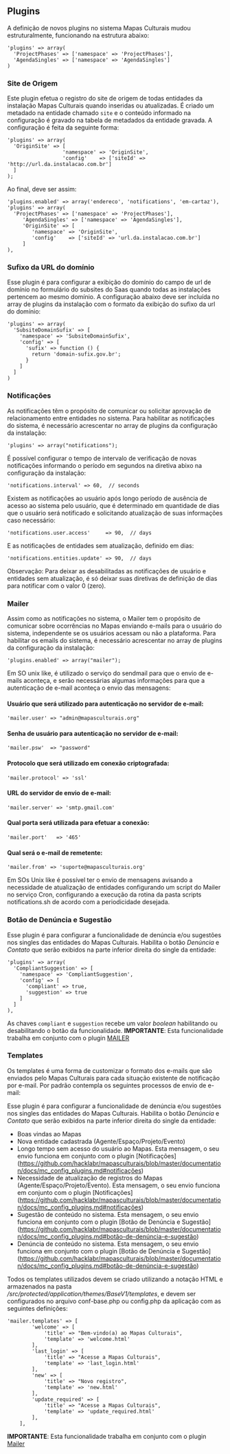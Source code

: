 ## Plugins

A definição de novos plugins no sistema Mapas Culturais mudou estruturalmente, funcionando na estrutura abaixo:

```
'plugins' => array(
  'ProjectPhases' => ['namespace' => 'ProjectPhases'],
  'AgendaSingles' => ['namespace' => 'AgendaSingles']
)
```
### Site de Origem
Este plugin efetua o registro do site de origem de todas entidades da instalação Mapas Culturais quando inseridas ou atualizadas. É criado um metadado na entidade chamado ```site``` e o conteúdo informado na configuração é gravado na tabela de metadados da entidade gravada. A configuração é feita da seguinte forma:

```
'plugins' => array(
  'OriginSite' => [
                  'namespace' => 'OriginSite',
                  'config'    => ['siteId' => 'http://url.da.instalacao.com.br']
  ]
);
```

Ao final, deve ser assim:

```
'plugins.enabled' => array('endereco', 'notifications', 'em-cartaz'),
'plugins' => array(
  'ProjectPhases' => ['namespace' => 'ProjectPhases'],
     'AgendaSingles' => ['namespace' => 'AgendaSingles'],
     'OriginSite' => [
        'namespace' => 'OriginSite',
        'config'    => ['siteId' => 'url.da.instalacao.com.br']
     ]
),
```
### Sufixo da URL do domínio
Esse plugin é para configurar a exibição do domínio do campo de url de domínio no formulário do subsites do Saas quando todas as instalações pertencem ao mesmo domínio. A configuração abaixo deve ser incluída no array de plugins da instalação com o formato da exibição do sufixo da url do domínio:

```
'plugins' => array(
  'SubsiteDomainSufix' => [
    'namespace' => 'SubsiteDomainSufix',
    'config' => [
      'sufix' => function () {
        return 'domain-sufix.gov.br';
      }
    ]
  ]
)
```

### Notificações
As notificações têm o propósito de comunicar ou solicitar aprovação de relacionamento entre entidades no sistema.
Para habilitar as notificações do sistema, é necessário acrescentar no array de plugins da configuração da instalação:

```
'plugins' => array("notifications");
```

É possível configurar o tempo de intervalo de verificação de novas notificações informando o período em segundos na diretiva abixo na configuração da instalação:

```
'notifications.interval' => 60,  // seconds
```

Existem as notificações ao usuário após longo período de ausência de acesso ao sistema pelo usuário, que é determinado em quantidade de dias que o usuário será notificado e solicitando atualização de suas informações caso necessário:
```
'notifications.user.access'     => 90,  // days
```
E as notificações de entidades sem atualização, definido em dias:
```
'notifications.entities.update' => 90,  // days
```
Observação: Para deixar as desabilitadas as notificações de usuário e entidades sem atualização, é só deixar suas diretivas de definição de dias para notificar com o valor 0 (zero).


### Mailer
Assim como as notificações no sistema, o Mailer tem o propósito de comunicar sobre ocorrências no Mapas enviando e-mails para o usuário do sistema, independente se os usuários acessam ou não a plataforma.
Para habilitar os emails do sistema, é necessário acrescentar no array de plugins da configuração da instalação:

```
'plugins.enabled' => array("mailer");
```

Em SO unix like, é utilizado o serviço do sendmail para que o envio de e-mails aconteça, e serão necessárias algumas informações para que a autenticação de e-mail aconteça o envio das mensagens:

#### Usuário que será utilizado para autenticação no servidor de e-mail:
```
'mailer.user' => "admin@mapasculturais.org"
```
#### Senha de usuário para autenticação no servidor de e-mail:
```
'mailer.psw'  => "password"
```
#### Protocolo que será utilizado em conexão criptografada:
```
'mailer.protocol' => 'ssl'
```
#### URL do servidor de envio de e-mail:
```
'mailer.server' => 'smtp.gmail.com'
```
#### Qual porta será utilizada para efetuar a conexão:
```
'mailer.port'   => '465'
```
#### Qual será o e-mail de remetente:
```
'mailer.from' => 'suporte@mapasculturais.org'
```
Em SOs Unix like é possível ter o envio de mensagens avisando a necessidade de atualização de entidades configurando um script do Mailer no serviço Cron, configurando a execução da rotina da pasta scripts notifications.sh de acordo com a periodicidade desejada.

### Botão de Denúncia e Sugestão
Esse plugin é para configurar a funcionalidade de denúncia e/ou sugestões nos singles das entidades do Mapas Culturais. Habilita o botão *Denúncia* e *Contato* que serão exibidos na parte inferior direita do single da entidade:

```
'plugins' => array(
  'CompliantSuggestion' => [
    'namespace' => 'CompliantSuggestion',
    'config' => [
      'compliant' => true,
      'suggestion' => true
    ]
  ]
),
```
As chaves `compliant` e `suggestion` recebe um valor *boolean* habilitando ou desabilitando o botão da funcionalidade.
**IMPORTANTE**: Esta funcionalidade trabalha em conjunto com o plugin [MAILER](https://github.com/hacklabr/mapasculturais/blob/master/documentation/docs/mc_config_plugins.md#mailer)

### Templates
Os templates é uma forma de customizar o formato dos e-mails que são enviados pelo Mapas Culturais para cada situação existente de notificação por e-mail. Por padrão contempla os seguintes processos de envio de e-mail:

Esse plugin é para configurar a funcionalidade de denúncia e/ou sugestões nos singles das entidades do Mapas Culturais. Habilita o botão *Denúncia* e *Contato* que serão exibidos na parte inferior direita do single da entidade:
* Boas vindas ao Mapas
* Nova entidade cadastrada (Agente/Espaço/Projeto/Evento)
* Longo tempo sem acesso do usuário ao Mapas. Esta mensagem, o seu envio funciona em conjunto com o plugin [Notificações] (https://github.com/hacklabr/mapasculturais/blob/master/documentation/docs/mc_config_plugins.md#notificações)
* Necessidade de atualização de registros do Mapas (Agente/Espaço/Projeto/Evento). Esta mensagem, o seu envio funciona em conjunto com o plugin [Notificações] (https://github.com/hacklabr/mapasculturais/blob/master/documentation/docs/mc_config_plugins.md#notificações)
* Sugestão de conteúdo no sistema. Esta mensagem, o seu envio funciona em conjunto com o plugin [Botão de Denúncia e Sugestão] (https://github.com/hacklabr/mapasculturais/blob/master/documentation/docs/mc_config_plugins.md#botão-de-denúncia-e-sugestão)
* Denúncia de conteúdo no sistema. Esta mensagem, o seu envio funciona em conjunto com o plugin [Botão de Denúncia e Sugestão] (https://github.com/hacklabr/mapasculturais/blob/master/documentation/docs/mc_config_plugins.md#botão-de-denúncia-e-sugestão)

Todos os templates utilizados devem se criado utilizando a notação HTML e armazenados na pasta */src/protected/application/themes/BaseV1/templates*, e devem ser configurados no arquivo conf-base.php ou config.php da aplicação com as seguintes definições:
```
'mailer.templates' => [
        'welcome' => [
            'title' => "Bem-vindo(a) ao Mapas Culturais",
            'template' => 'welcome.html'
        ],
        'last_login' => [
            'title' => "Acesse a Mapas Culturais",
            'template' => 'last_login.html'
        ],
        'new' => [
            'title' => "Novo registro",
            'template' => 'new.html'
        ],
        'update_required' => [
            'title' => "Acesse a Mapas Culturais",
            'template' => 'update_required.html'
        ],
    ],
```

**IMPORTANTE**: Esta funcionalidade trabalha em conjunto com o plugin [Mailer](https://github.com/hacklabr/mapasculturais/blob/master/documentation/docs/mc_config_plugins.md#mailer)

